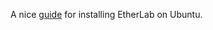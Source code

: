 A nice [guide](http://lists.etherlab.org/pipermail/etherlab-users/2015/002820.html) for installing EtherLab on Ubuntu.

